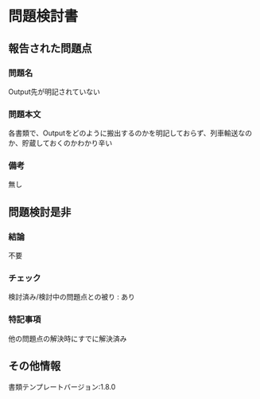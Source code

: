 # 問題検討書

## 報告された問題点
### 問題名
Output先が明記されていない

### 問題本文
各書類で、Outputをどのように搬出するのかを明記しておらず、列車輸送なのか、貯蔵しておくのかわかり辛い

### 備考
無し

## 問題検討是非
### 結論
不要
### チェック
検討済み/検討中の問題点との被り : あり
### 特記事項
他の問題点の解決時にすでに解決済み

## その他情報
書類テンプレートバージョン:1.8.0
